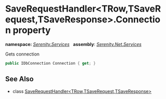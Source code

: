 # SaveRequestHandler&lt;TRow,TSaveRequest,TSaveResponse&gt;.Connection property
**namespace:** *[Serenity.Services](../../README.md#serenity.services-namespace)*   **assembly**: *[Serenity.Net.Services](../../README.md)*

Gets connection

```csharp
public IDbConnection Connection { get; }
```

## See Also

* class [SaveRequestHandler&lt;TRow,TSaveRequest,TSaveResponse&gt;](../SaveRequestHandler-3.md)